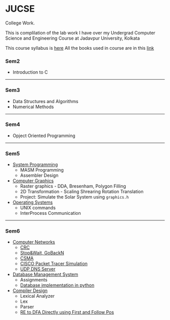 # JUCSE
College Work.

This is complilation of the lab work I have over my Undergrad Computer Science and Engineering Course at Jadavpur University, Kolkata


This course syllabus is [here](http://www.jaduniv.edu.in/upload_files/course_file/1408615750-1.pdf)
All the books used in course are in this [link](https://mega.nz/#F!AypBWKhT!gvBgMO5sSNIoV5lrQLUpgA)


### Sem2
* Introduction to C


---
### Sem3
* Data Structures and Algorithms
* Numerical Methods


---
### Sem4
* Opject Oriented Programming


---
### Sem5
* [System Programming](https://github.com/aishik-pyne/JUCSE/tree/master/Sem5/SysProg)
  * MASM Programming
  * Assembler Design
* [Computer Graphics](Sem5/CompGraphics)
  * Raster graphics - DDA, Bresenham, Polygon Filling
  * 2D Transformation - Scaling Shrearing Rotation Translation
  * Project: Simulate the Solar System using `graphics.h`
* [Operating Systems](https://github.com/aishik-pyne/JUCSE/tree/master/Sem5/OS/AishikPyne)
  * UNIX commands
  * InterProcess Communication


---
### Sem6
* [Computer Networks](https://github.com/aishik-pyne/JUCSE/tree/master/Sem6/Networks/)
  * [CRC](Sem6/Networks/Ass1_CRC)
  * [Stop&Wait, GoBackN](Sem6/Networks/Ass2_Protocols)
  * [CSMA](Sem6/Networks/Ass3_CSMA)
  * [CISCO Packet Tracer Simulation](Sem6/Networks/Ass5_CiscoPT)
  * [UDP DNS Server](Sem6/Networks/Ass6_UDP_DNS)
* [Database Management System](https://github.com/aishik-pyne/JUCSE/tree/master/Sem6/DBMS)
  - Assignments
  - [Database implementation in python](Sem6/DBMS/Ass6/)
* [Compiler Design](https://github.com/aishik-pyne/JUCSE/tree/master/Sem6/CompilerDesign)
  - Lexical Analyzer
  - Lex
  - Parser
  - [RE to DFA Directly using First and Follow Pos](Sem6/CompilerDesign/RE2DFA)
